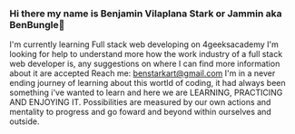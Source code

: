 ### Hi there my name is Benjamin Vilaplana Stark or Jammin aka BenBungle👋

I'm currently learning Full stack web developing on 4geeksacademy
I'm looking for help to understand more how the work industry of a full stack web developer is, any suggestions on where I can find more information about it are accepted
Reach me: benstarkart@gmail.com
I'm in a never ending journey of learning about this wortld of coding, it had always been something i've wanted to learn and here we are LEARNING, PRACTICING AND ENJOYING IT.
Possibilities are measured by our own actions and mentality to progress and go foward and beyond within ourselves and outside.


<!--
**BenBungle/BenBungle** is a ✨ _special_ ✨ repository because its `README.md` (this file) appears on your GitHub profile.

Here are some ideas to get you started:

- 🔭 I’m currently working on ...
- 🌱 I’m currently learning ...
- 👯 I’m looking to collaborate on ...
- 🤔 I’m looking for help with ...
- 💬 Ask me about ...
- 📫 How to reach me: ...
- 😄 Pronouns: ...
- ⚡ Fun fact: ...
-->
